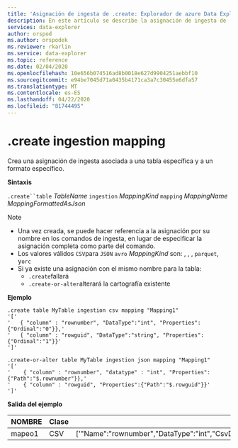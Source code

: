 ```yaml
---
title: 'Asignación de ingesta de .create: Explorador de azure Data Explorer . Microsoft Docs'
description: En este artículo se describe la asignación de ingesta de .create en Azure Data Explorer.
services: data-explorer
author: orspod
ms.author: orspodek
ms.reviewer: rkarlin
ms.service: data-explorer
ms.topic: reference
ms.date: 02/04/2020
ms.openlocfilehash: 10e656b074516ad8b0018e627d9904251aebbf10
ms.sourcegitcommit: e94be7045d71a0435b4171ca3a7c30455e6dfa57
ms.translationtype: MT
ms.contentlocale: es-ES
ms.lasthandoff: 04/22/2020
ms.locfileid: "81744495"
---
```

# <a name="create-ingestion-mapping"></a>.create ingestion mapping

Crea una asignación de ingesta asociada a una tabla específica y a un formato específico.

**Sintaxis**

`.create``table` *TableName* `ingestion` *MappingKind* `mapping` *MappingName* *MappingFormattedAsJson*

> [!NOTE]
> * Una vez creada, se puede hacer referencia a la asignación por su nombre en los comandos de ingesta, en lugar de especificar la asignación completa como parte del comando.
> * Los valores válidos `CSV`para `JSON` `avro` _MappingKind_ son: , , , `parquet`, y`orc`
> * Si ya existe una asignación con el mismo nombre para la tabla:
>    * `.create`fallará
>    * `.create-or-alter`alterará la cartografía existente
 
**Ejemplo** 
 
```kusto
.create table MyTable ingestion csv mapping "Mapping1"
'['
'   { "column" : "rownumber", "DataType":"int", "Properties":{"Ordinal":"0"}},'
'   { "column" : "rowguid", "DataType":"string", "Properties":{"Ordinal":"1"}}'
']'

.create-or-alter table MyTable ingestion json mapping "Mapping1"
'['
'    { "column" : "rownumber", "datatype" : "int", "Properties":{"Path":"$.rownumber"}},'
'    { "column" : "rowguid", "Properties":{"Path":"$.rowguid"}}'
']'
```

**Salida del ejemplo**

| NOMBRE     | Clase | Asignación                                                                                                                                                                          |
|----------|------|----------------------------------------------------------------------------------------------------------------------------------------------------------------------------------|
| mapeo1 | CSV  | ['"Name":"rownumber","DataType":"int","CsvDataType":null,"Ordinal":0,"ConstValue":null-,"Name":"rowguid","DataType":"string","CsvDataType":null,"Ordinal":1,"ConstValue":null-] |
